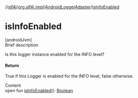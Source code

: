 //[slf4j](../../index.md)/[org.slf4j.impl](../index.md)/[AndroidLoggerAdapter](index.md)/[isInfoEnabled](is-info-enabled.md)



# isInfoEnabled  
[androidJvm]  
Brief description  


Is this logger instance enabled for the INFO level?



#### Return  


True if this Logger is enabled for the INFO level, false otherwise.

  
Content  
open fun [isInfoEnabled](is-info-enabled.md)(): [Boolean](https://kotlinlang.org/api/latest/jvm/stdlib/kotlin/-boolean/index.html)  



